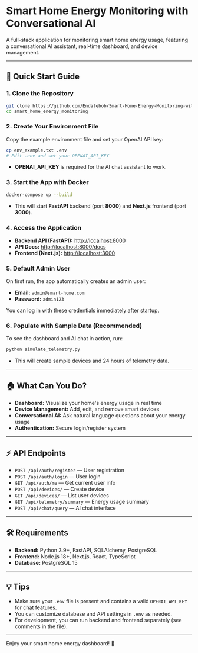 # Smart Home Energy Monitoring with Conversational AI

A full-stack application for monitoring smart home energy usage, featuring a conversational AI assistant, real-time dashboard, and device management.

---

## 🚀 Quick Start Guide

### 1. Clone the Repository
```bash
git clone https://github.com/Endalebob/Smart-Home-Energy-Monitoring-with-Conversational-AI.git
cd smart_home_energy_monitoring
```

### 2. Create Your Environment File
Copy the example environment file and set your OpenAI API key:
```bash
cp env_example.txt .env
# Edit .env and set your OPENAI_API_KEY
```
- **OPENAI_API_KEY** is required for the AI chat assistant to work.

### 3. Start the App with Docker
```bash
docker-compose up --build
```
- This will start **FastAPI** backend (port **8000**) and **Next.js** frontend (port **3000**).

### 4. Access the Application
- **Backend API (FastAPI):** [http://localhost:8000](http://localhost:8000)
- **API Docs:** [http://localhost:8000/docs](http://localhost:8000/docs)
- **Frontend (Next.js):** [http://localhost:3000](http://localhost:3000)

### 5. Default Admin User
On first run, the app automatically creates an admin user:
- **Email:** `admin@smart-home.com`
- **Password:** `admin123`

You can log in with these credentials immediately after startup.

### 6. Populate with Sample Data (Recommended)
To see the dashboard and AI chat in action, run:
```bash
python simulate_telemetry.py
```
- This will create sample devices and 24 hours of telemetry data.

---

## 🏠 What Can You Do?
- **Dashboard:** Visualize your home's energy usage in real time
- **Device Management:** Add, edit, and remove smart devices
- **Conversational AI:** Ask natural language questions about your energy usage
- **Authentication:** Secure login/register system

---

## ⚡ API Endpoints
- `POST /api/auth/register` — User registration
- `POST /api/auth/login` — User login
- `GET /api/auth/me` — Get current user info
- `POST /api/devices/` — Create device
- `GET /api/devices/` — List user devices
- `GET /api/telemetry/summary` — Energy usage summary
- `POST /api/chat/query` — AI chat interface

---

## 🛠️ Requirements
- **Backend:** Python 3.9+, FastAPI, SQLAlchemy, PostgreSQL
- **Frontend:** Node.js 18+, Next.js, React, TypeScript
- **Database:** PostgreSQL 15

---

## 💡 Tips
- Make sure your `.env` file is present and contains a valid `OPENAI_API_KEY` for chat features.
- You can customize database and API settings in `.env` as needed.
- For development, you can run backend and frontend separately (see comments in the file).

---

Enjoy your smart home energy dashboard! 🎉 